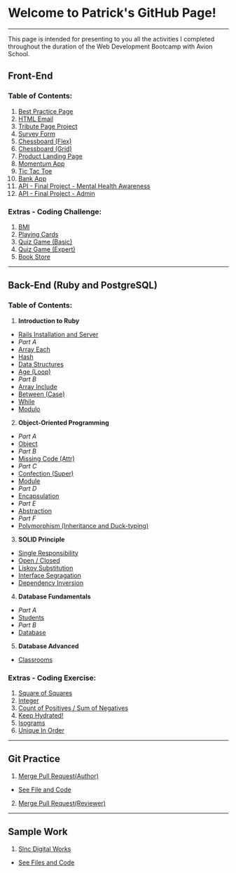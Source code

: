 # Welcome to Patrick's GitHub Page!

---

This page is intended for presenting to you all the activities I completed throughout the duration of the Web Development Bootcamp with Avion School.

## Front-End

### Table of Contents:

1. [Best Practice Page](/a1-best-practice-page/index.html)
1. [HTML Email](/a2-html-email/index.html)
1. [Tribute Page Project](/a3-tribute-page-project/index.html)
1. [Survey Form](/a4-survey-form/index.html)
1. [Chessboard (Flex)](/a5-chessboard-flex/index.html)
1. [Chessboard (Grid)](/a6-chessboard-grid/index.html)
1. [Product Landing Page](/a7-product-landing-page/index.html)
1. [Momentum App](/a8-momentum-app/index.html)
1. [Tic Tac Toe](/a9-tic-tac-toe/index.html)
1. [Bank App](/a10-bank-app/index.html)
1. [API - Final Project - Mental Health Awareness](/a11-api-final-project/index.html)
1. [API - Final Project - Admin](/a11-api-final-project/admin.html)

### Extras - Coding Challenge:

1. [BMI](/coding-challenge/c1-bmi.html)
1. [Playing Cards](/coding-challenge/c2-playing-cards.html)
1. [Quiz Game (Basic)](/coding-challenge/c3-quiz-game-basic.html)
1. [Quiz Game (Expert)](/coding-challenge/c4-quiz-game-expert.html)
1. [Book Store](/coding-challenge/c5-book-store.html)

---

## Back-End (Ruby and PostgreSQL)

### Table of Contents:

1. **Introduction to Ruby**

- [Rails Installation and Server](https://github.com/patricklsamson/sample)
- _Part A_
- [Array Each](https://github.com/patricklsamson/batch8-activities/blob/main/a1-ruby/a1_array_each.rb)
- [Hash](https://github.com/patricklsamson/batch8-activities/blob/main/a1-ruby/a2_hash.rb)
- [Data Structures](https://github.com/patricklsamson/batch8-activities/blob/main/a1-ruby/a3_data_structures.rb)
- [Age (Loop)](https://github.com/patricklsamson/batch8-activities/blob/main/a1-ruby/age.rb)
- _Part B_
- [Array Include](https://github.com/patricklsamson/batch8-activities/blob/main/a1-ruby/b1_array_include.rb)
- [Between (Case)](https://github.com/patricklsamson/batch8-activities/blob/main/rubyactivities/between.rb)
- [While](https://github.com/patricklsamson/batch8-activities/blob/main/a1-ruby/b3_while.rb)
- [Modulo](https://github.com/patricklsamson/batch8-activities/blob/main/a1-ruby/b4_modulo.rb)

2. **Object-Oriented Programming**

- _Part A_
- [Object](https://github.com/patricklsamson/batch8-activities/blob/main/a2-ruby/a1_object.rb)
- _Part B_
- [Missing Code (Attr)](https://github.com/patricklsamson/batch8-activities/blob/main/rubyactivities/2.0_1_missing_code.rb)
- _Part C_
- [Confection (Super)](https://github.com/patricklsamson/batch8-activities/blob/main/rubyactivities/confection.rb)
- [Module](https://github.com/patricklsamson/batch8-activities/blob/main/a2-ruby/c2_module.rb)
- _Part D_
- [Encapsulation](https://github.com/patricklsamson/batch8-activities/blob/main/a2-ruby/d1_encapsulation.rb)
- _Part E_
- [Abstraction](https://github.com/patricklsamson/batch8-activities/blob/main/a2-ruby/e1_abstraction.rb)
- _Part F_
- [Polymorphism (Inheritance and Duck-typing)](https://github.com/patricklsamson/batch8-activities/blob/main/rubyactivities/polymorphism.rb)

3. **SOLID Principle**

- [Single Responsibility](https://github.com/patricklsamson/batch8-activities/blob/main/a2.1-ruby/a1_single_responsibility.rb)
- [Open / Closed](https://github.com/patricklsamson/batch8-activities/blob/main/a2.1-ruby/a2_open_closed.rb)
- [Liskov Substitution](https://github.com/patricklsamson/batch8-activities/blob/main/a2.1-ruby/a3_liskov_substitution.rb)
- [Interface Segragation](https://github.com/patricklsamson/batch8-activities/blob/main/a2.1-ruby/a4_interface_segregation.rb)
- [Dependency Inversion](https://github.com/patricklsamson/batch8-activities/blob/main/a2.1-ruby/a5_dependency_inversion.rb)

4. **Database Fundamentals**

- _Part A_
- [Students](https://github.com/patricklsamson/batch8-activities/blob/main/a3-postgresql/a1-students.txt)
- _Part B_
- [Database](https://github.com/patricklsamson/batch8-activities/pull/3)

5. **Database Advanced**

- [Classrooms](https://github.com/patricklsamson/batch8-activities/blob/main/a3.1-postgresql/a1-classrooms.txt)

### Extras - Coding Exercise:

1. [Square of Squares](https://github.com/patricklsamson/batch8-activities/blob/main/rubyactivities/square_of_squares.rb)
1. [Integer](https://github.com/patricklsamson/batch8-activities/blob/main/ruby-coding-exercise/c2_integer.rb)
1. [Count of Positives / Sum of Negatives](/rubyactivities/count_positives.rb)
1. [Keep Hydrated!](https://github.com/patricklsamson/batch8-activities/blob/main/ruby-coding-exercise/c4_keep_hydrated.rb)
1. [Isograms](https://github.com/patricklsamson/batch8-activities/blob/main/ruby-coding-exercise/c5_isograms.rb)
1. [Unique In Order](https://github.com/patricklsamson/batch8-activities/pull/5)

---

## Git Practice

1. [Merge Pull Request(Author)](https://github.com/patricklsamson/batch8-activities/pull/1)

- [See File and Code](https://github.com/patricklsamson/batch8-activities/blob/main/git-practice/up_file.rb)

2. [Merge Pull Request(Reviewer)](https://github.com/paopapaopao/batch8-activities/pull/1)

---

## Sample Work

1. [Slnc Digital Works](https://slncdworks.github.io/)

- [See Files and Code](https://github.com/slncdworks/slncdworks.github.io)
